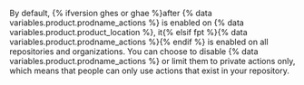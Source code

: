 By default, {% ifversion ghes or ghae %}after {% data variables.product.prodname_actions %} is enabled on {% data variables.product.product_location %}, it{% elsif fpt %}{% data variables.product.prodname_actions %}{% endif %} is enabled on all repositories and organizations. You can choose to disable {% data variables.product.prodname_actions %} or limit them to private actions only, which means that people can only use actions that exist in your repository.
